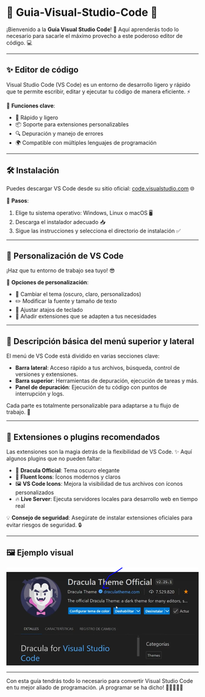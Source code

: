 # 🚀 Guia-Visual-Studio-Code 🌟

¡Bienvenido a la **Guía Visual Studio Code**! 🎉 Aquí aprenderás todo lo necesario para sacarle el máximo provecho a este poderoso editor de código. 💻

---

## ✨ Editor de código

Visual Studio Code (VS Code) es un entorno de desarrollo ligero y rápido que te permite escribir, editar y ejecutar tu código de manera eficiente. ⚡️

🔹 **Funciones clave**:

- 🚀 Rápido y ligero
- 📦 Soporte para extensiones personalizables
- 🔍 Depuración y manejo de errores
- 🌍 Compatible con múltiples lenguajes de programación

---

## 🛠️ Instalación

Puedes descargar VS Code desde su sitio oficial: [code.visualstudio.com](https://code.visualstudio.com) 🌐

🔹 **Pasos**:
1. Elige tu sistema operativo: Windows, Linux o macOS 🖥️
2. Descarga el instalador adecuado 📥
3. Sigue las instrucciones y selecciona el directorio de instalación ✅

---

## 🎨 Personalización de VS Code

¡Haz que tu entorno de trabajo sea tuyo! 😎

🔹 **Opciones de personalización**:
- 🌈 Cambiar el tema (oscuro, claro, personalizados)
- ✏️ Modificar la fuente y tamaño de texto
- 🎯 Ajustar atajos de teclado
- 🧩 Añadir extensiones que se adapten a tus necesidades

---

## 🧭 Descripción básica del menú superior y lateral

El menú de VS Code está dividido en varias secciones clave:

- **Barra lateral**: Acceso rápido a tus archivos, búsqueda, control de versiones y extensiones.
- **Barra superior**: Herramientas de depuración, ejecución de tareas y más.
- **Panel de depuración**: Ejecución de tu código con puntos de interrupción y logs.
  
Cada parte es totalmente personalizable para adaptarse a tu flujo de trabajo. 🚀

---

## 🔌 Extensiones o plugins recomendados

Las extensiones son la magia detrás de la flexibilidad de VS Code. ✨ Aquí algunos plugins que no pueden faltar:

- 🎨 **Dracula Official**: Tema oscuro elegante
- 🌟 **Fluent Icons**: Íconos modernos y claros
- 🖼️ **VS Code Icons**: Mejora la visibilidad de tus archivos con íconos personalizados
- 🔥 **Live Server**: Ejecuta servidores locales para desarrollo web en tiempo real

💡 **Consejo de seguridad**: Asegúrate de instalar extensiones oficiales para evitar riesgos de seguridad. 🔒

---

## 🖼️ Ejemplo visual

![Captura de pantalla VS Code](/img/vs_1.png)

---

Con esta guía tendrás todo lo necesario para convertir Visual Studio Code en tu mejor aliado de programación. ¡A programar se ha dicho! 🚀👨‍💻👩‍💻


